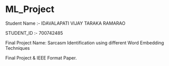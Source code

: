 # ML_Project

Student Name :- IDAVALAPATI VIJAY TARAKA RAMARAO

STUDENT_ID :- 700742485

Final Project Name: Sarcasm Identification using different Word Embedding Techniques

Final Project & IEEE Format Paper.
